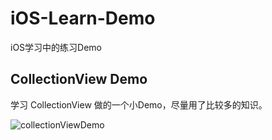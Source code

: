 # iOS-Learn-Demo
iOS学习中的练习Demo

## CollectionView Demo
学习 CollectionView 做的一个小Demo，尽量用了比较多的知识。

![collectionViewDemo](http://oaej5i484.bkt.clouddn.com/collectionViewDemo.gif)

